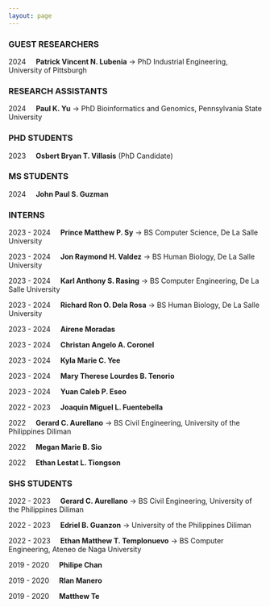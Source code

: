 ```yaml
---
layout: page
---
```

### GUEST RESEARCHERS

2024 &nbsp; &nbsp; **Patrick Vincent N. Lubenia** -> PhD Industrial Engineering, University of Pittsburgh

### RESEARCH ASSISTANTS

2024 &nbsp; &nbsp; **Paul K. Yu** -> PhD Bioinformatics and Genomics, Pennsylvania State University

### PHD STUDENTS

2023 &nbsp; &nbsp; **Osbert Bryan T. Villasis** (PhD Candidate)

### MS STUDENTS

2024 &nbsp; &nbsp; **John Paul S. Guzman**

### INTERNS

2023 - 2024 &nbsp; &nbsp; **Prince Matthew P. Sy** -> BS Computer Science, De La Salle University

2023 - 2024 &nbsp; &nbsp; **Jon Raymond H. Valdez** -> BS Human Biology, De La Salle University

2023 - 2024 &nbsp; &nbsp; **Karl Anthony S. Rasing** -> BS Computer Engineering, De La Salle University

2023 - 2024 &nbsp; &nbsp; **Richard Ron O. Dela Rosa** -> BS Human Biology, De La Salle University

2023 - 2024 &nbsp; &nbsp; **Airene Moradas**

2023 - 2024 &nbsp; &nbsp; **Christan Angelo A. Coronel**

2023 - 2024 &nbsp; &nbsp; **Kyla Marie C. Yee**

2023 - 2024 &nbsp; &nbsp; **Mary Therese Lourdes B. Tenorio**

2023 - 2024 &nbsp; &nbsp; **Yuan Caleb P. Eseo**

2022 - 2023 &nbsp; &nbsp; **Joaquin Miguel L. Fuentebella**

2022 &nbsp; &nbsp; **Gerard C. Aurellano** -> BS Civil Engineering, University of the Philippines Diliman

2022 &nbsp; &nbsp; **Megan Marie B. Sio**

2022 &nbsp; &nbsp; **Ethan Lestat L. Tiongson**

### SHS STUDENTS

2022 - 2023 &nbsp; &nbsp; **Gerard C. Aurellano** -> BS Civil Engineering, University of the Philippines Diliman

2022 - 2023 &nbsp; &nbsp; **Edriel B. Guanzon** -> University of the Philippines Diliman

2022 - 2023 &nbsp; &nbsp; **Ethan Matthew T. Templonuevo** -> BS Computer Engineering, Ateneo de Naga University

2019 - 2020 &nbsp; &nbsp; **Philipe Chan**

2019 - 2020 &nbsp; &nbsp; **Rlan Manero**

2019 - 2020 &nbsp; &nbsp; **Matthew Te**
